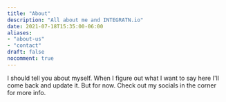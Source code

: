 ```yaml
---
title: "About"
description: "All about me and INTEGRATN.io"
date: 2021-07-18T15:35:00-06:00
aliases:
- "about-us"
- "contact"
draft: false
nocomment: true
---
```


I should tell you about myself. When I figure out what I want to say here I'll come back and update it. But for now. Check out my socials in the corner for more info. 